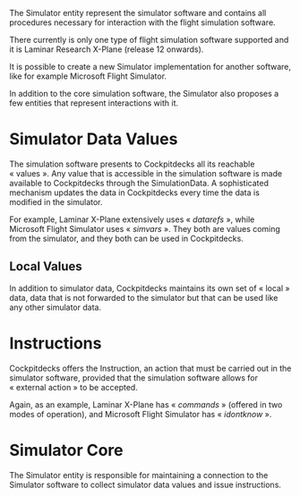 The Simulator entity represent the simulator software and contains all procedures necessary for interaction with the flight simulation software.

There currently is only one type of flight simulation software supported and it is Laminar Research X-Plane (release 12 onwards).

It is possible to create a new Simulator implementation for another software, like for example Microsoft Flight Simulator.

In addition to the core simulation software, the Simulator also proposes a few entities that represent interactions with it.

# Simulator Data Values

The simulation software presents to Cockpitdecks all its reachable « values ». Any value that is accessible in the simulation software is made available to Cockpitdecks through the SimulationData. A sophisticated mechanism updates the data in Cockpitdecks every time the data is modified in the simulator.

For example, Laminar X-Plane extensively uses « *datarefs* », while Microsoft Flight Simulator uses « *simvars* ». They both are values coming from the simulator, and they both can be used in Cockpitdecks.

## Local Values

In addition to simulator data, Cockpitdecks maintains its own set of « local » data, data that is not forwarded to the simulator but that can be used like any other simulator data.

# Instructions

Cockpitdecks offers the Instruction, an action that must be carried out in the simulator software, provided that the simulation software allows for « external action » to be accepted.

Again, as an example, Laminar X-Plane has « *commands* » (offered in two modes of operation), and Microsoft Flight Simulator has « *idontknow* ».

# Simulator Core

The Simulator entity is responsible for maintaining a connection to the Simulator software to collect simulator data values and issue instructions.

